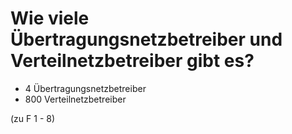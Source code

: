 # Wie viele Übertragungsnetzbetreiber und Verteilnetzbetreiber gibt es?
- 4 Übertragungsnetzbetreiber
- 800 Verteilnetzbetreiber

(zu F 1 - 8)
